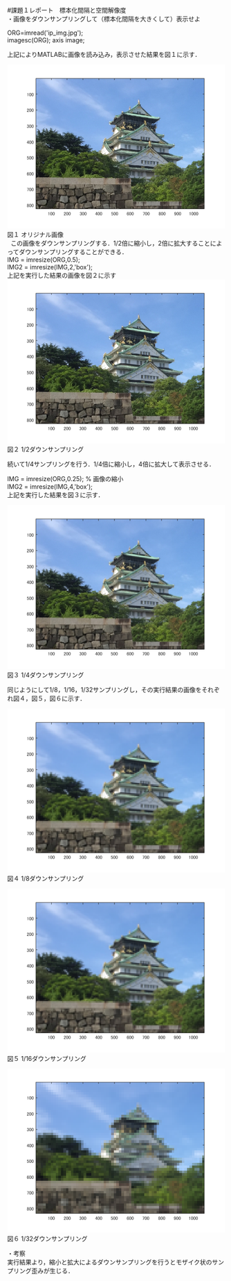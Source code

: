 #課題１レポート　標本化間隔と空間解像度  
・画像をダウンサンプリングして（標本化間隔を大きくして）表示せよ  
  
ORG=imread('ip_img.jpg');  
imagesc(ORG); axis image;  
  
上記によりMATLABに画像を読み込み，表示させた結果を図１に示す．  
  
![原画像](https://github.com/JI1OIR/image_processing/blob/master/01/org.png?raw=true)  
図１ オリジナル画像  
  
この画像をダウンサンプリングする．1/2倍に縮小し，2倍に拡大することによってダウンサンプリングすることができる．  
IMG = imresize(ORG,0.5);  
IMG2 = imresize(IMG,2,'box');  
上記を実行した結果の画像を図２に示す  
![原画像](https://github.com/JI1OIR/image_processing/blob/master/01/im1.png?raw=true)  
図２ 1/2ダウンサンプリング  
  
続いて1/4サンプリングを行う．1/4倍に縮小し，4倍に拡大して表示させる．  

IMG = imresize(ORG,0.25); % 画像の縮小  
IMG2 = imresize(IMG,4,'box');  
上記を実行した結果を図３に示す． 
  
![原画像](https://github.com/JI1OIR/image_processing/blob/master/01/im2.png?raw=true)  
図３ 1/4ダウンサンプリング  

同じようにして1/8，1/16，1/32サンプリングし，その実行結果の画像をそれぞれ図４，図５，図６に示す．
  
![原画像](https://github.com/JI1OIR/image_processing/blob/master/01/im3.png?raw=true)  
図４ 1/8ダウンサンプリング  
  
![原画像](https://github.com/JI1OIR/image_processing/blob/master/01/im4.png?raw=true)  
図５ 1/16ダウンサンプリング  
  
![原画像](https://github.com/JI1OIR/image_processing/blob/master/01/im5.png?raw=true)  
図６ 1/32ダウンサンプリング    

・考察  
実行結果より，縮小と拡大によるダウンサンプリングを行うとモザイク状のサンプリング歪みが生じる．
